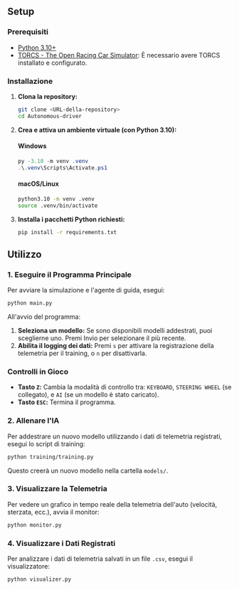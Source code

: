 ## Setup

### Prerequisiti

*   [Python 3.10+](https://www.python.org/)
*   [TORCS - The Open Racing Car Simulator](http://torcs.sourceforge.net/): È necessario avere TORCS installato e configurato.

### Installazione

1.  **Clona la repository:**
    ```bash
    git clone <URL-della-repository>
    cd Autonomous-driver
    ```

2.  **Crea e attiva un ambiente virtuale (con Python 3.10):**
    #### Windows
    ```powershell
    py -3.10 -m venv .venv
    .\.venv\Scripts\Activate.ps1
    ```
    #### macOS/Linux
    ```bash
    python3.10 -m venv .venv
    source .venv/bin/activate
    ```

3.  **Installa i pacchetti Python richiesti:**
    ```bash
    pip install -r requirements.txt
    ```

## Utilizzo

### 1. Eseguire il Programma Principale

Per avviare la simulazione e l'agente di guida, esegui:
```bash
python main.py
```
All'avvio del programma:
1.  **Seleziona un modello:** Se sono disponibili modelli addestrati, puoi sceglierne uno. Premi Invio per selezionare il più recente.
2.  **Abilita il logging dei dati:** Premi `s` per attivare la registrazione della telemetria per il training, o `n` per disattivarla.

### Controlli in Gioco

*   **Tasto `Z`:** Cambia la modalità di controllo tra: `KEYBOARD`, `STEERING WHEEL` (se collegato), e `AI` (se un modello è stato caricato).
*   **Tasto `ESC`:** Termina il programma.

### 2. Allenare l'IA

Per addestrare un nuovo modello utilizzando i dati di telemetria registrati, esegui lo script di training:
```bash
python training/training.py
```
Questo creerà un nuovo modello nella cartella `models/`.

### 3. Visualizzare la Telemetria

Per vedere un grafico in tempo reale della telemetria dell'auto (velocità, sterzata, ecc.), avvia il monitor:
```bash
python monitor.py
```

### 4. Visualizzare i Dati Registrati

Per analizzare i dati di telemetria salvati in un file `.csv`, esegui il visualizzatore:
```bash
python visualizer.py
```










